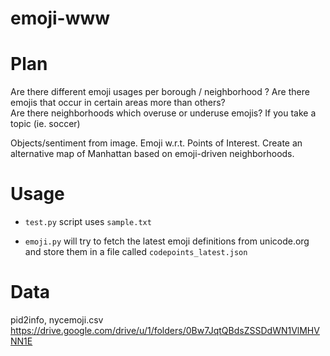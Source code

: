 # emoji-www

# Plan
Are there different emoji usages per borough / neighborhood ?
Are there emojis that occur in certain areas more than others?  
Are there neighborhoods which overuse or underuse emojis?
If you take a topic (ie. soccer)

Objects/sentiment from image.
Emoji w.r.t. Points of Interest.
Create an alternative map of Manhattan based on emoji-driven neighborhoods.

# Usage

- ``test.py`` script uses ``sample.txt`` 

- ``emoji.py`` will try to fetch the latest emoji definitions from unicode.org and store them in a file called
``codepoints_latest.json`` 
 
# Data
pid2info, nycemoji.csv https://drive.google.com/drive/u/1/folders/0Bw7JqtQBdsZSSDdWN1VlMHVNN1E

